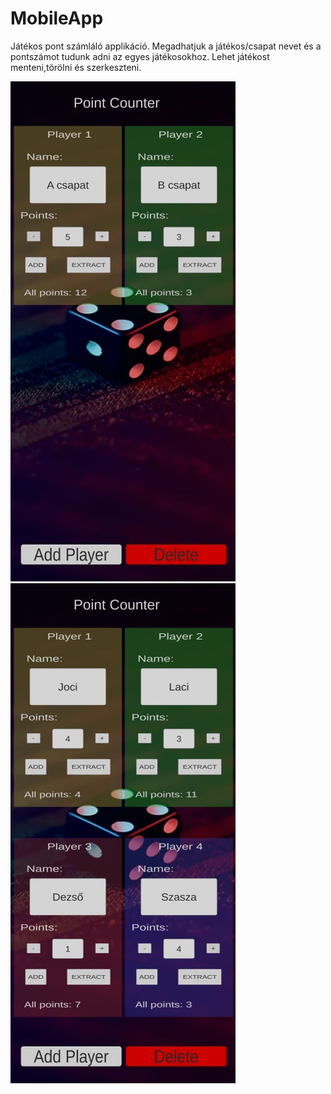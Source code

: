 # MobileApp

Játékos pont számláló applikáció. Megadhatjuk a játékos/csapat nevet és a pontszámot tudunk adni az egyes játékosokhoz.
Lehet játékost menteni,törölni és szerkeszteni.

<div>
  <img src="257926615_3093271000917077_618304936119748729_n.jpg" alt="Index" title="Index">
  
  <img src="258764447_634984750843507_6652907225715463661_n.jpg" alt="Index" title="Index" style="left-margin: 200px">
</div>
